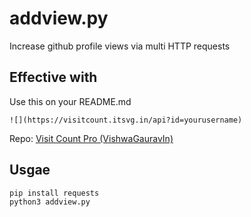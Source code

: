# addview.py

Increase  github profile views via multi HTTP requests

## Effective with

Use this on your README.md

```
![](https://visitcount.itsvg.in/api?id=yourusername)
```

Repo: [Visit Count Pro (VishwaGauravIn)](https://github.com/VishwaGauravIn/visit-count-pro)

## Usgae

```
pip install requests
python3 addview.py
```
